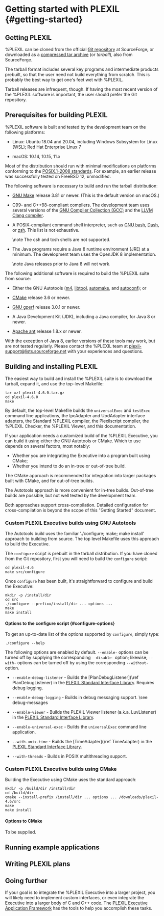 # Getting started with PLEXIL {#getting-started}

## Getting PLEXIL

%PLEXIL can be cloned from the official 
[Git repository](https://sourceforge.net/p/plexil/git/ci/releases/plexil-4.6/~/tree/)
at SourceForge, or downloaded as a 
[compressed tar archive](https://sourceforge.net/projects/plexil/files/) 
(or *tarball*), also from
SourceForge.

The tarball format includes several key programs and intermediate
products prebuilt, so that the user need not build everything from
scratch.  This is probably the best way to get one's feet wet with
%PLEXIL.

Tarball releases are infrequent, though.  If having the most recent
version of the %PLEXIL software is important, the user should prefer
the Git repository.

## Prerequisites for building PLEXIL

%PLEXIL software is built and tested by the development team on the
following platforms:

+ Linux: Ubuntu 18.04 and 20.04, including Windows Subsystem for Linux
  (WSL); Red Hat Enterprise Linux 7

+ macOS: 10.14, 10.15, 11.x

Most of the distribution should run with minimal modifications on
platforms conforming to the
[POSIX.1-2008 standards](https://pubs.opengroup.org/onlinepubs/9699919799.2008edition/).
For example, an earlier release was successfully tested on FreeBSD 12,
unmodified.

The following software is necessary to build and run the tarball
distribution:

+ [GNU Make](https://www.gnu.org/software/make/) release 3.81 or
  newer.  (This is the default version on macOS.)

+ C99- and C++98-compliant compilers.  The development team uses
  several versions of the
  [GNU Compiler Collection (GCC)](https://gcc.gnu.org/) and the 
  [LLVM Clang compiler](https://clang.llvm.org/).
  
+ A POSIX-compliant command shell interpreter, such as 
  [GNU bash](https://www.gnu.org/software/bash/),
  [Dash](https://wiki.archlinux.org/title/Dash), or
  [zsh](https://zsh.sourceforge.io/).  This list is not exhaustive.

  \note The csh and tcsh shells are not supported.

+ The Java programs require a Java 8 runtime environment (JRE) at a
  minimum.  The development team uses the OpenJDK 8 implementation.
  
  \note Java releases prior to Java 8 will not work.
  
The following additional software is required to build the %PLEXIL
suite from source:

+ Either the GNU Autotools
  ([m4](https://www.gnu.org/software/m4/m4.html),
  [libtool](https://www.gnu.org/software/libtool/libtool.html),
  [automake](https://www.gnu.org/software/automake/automake.html),
  and [autoconf](https://www.gnu.org/software/autoconf/)); or

+ [CMake](https://cmake.org/) release 3.6 or newer.

+ [GNU gperf](https://www.gnu.org/software/gperf/) release 3.0.1 or
  newer.

+ A Java Development Kit (JDK), including a Java compiler, for Java
  8 or newer.

* [Apache ant](http://ant.apache.org/) release 1.8.x or newer.

With the exception of Java 8, earlier versions of these tools may
work, but are not tested regularly.  Please contact the %PLEXIL team
at plexil-support@lists.sourceforge.net with your experiences and
questions.

## Building and installing PLEXIL

The easiest way to build and install the %PLEXIL suite is to download
the tarball, expand it, and use the top-level Makefile:

    tar xzf plexil-4.6.0.tar.gz
    cd plexil-4.6.0
    make

By default, the top-level Makefile builds the `universalExec` and
`testExec` command line applications, the IpcAdapter and UpdAdapter
interface adapters, the Standard %PLEXIL compiler, the Plexilscript
compiler, the %PLEXIL Checker, the %PLEXIL Viewer, and this
documentation.

If your application needs a customized build of the %PLEXIL Executive,
you can build it using either the GNU Autotools or CMake.  Which to
use depends on several factors, most notably:

+ Whether you are integrating the Executive into a program built using CMake;
+ Whether you intend to do an in-tree or out-of-tree build.

The CMake approach is recommended for integration into larger packages
built with CMake, and for out-of-tree builds.

The Autotools approach is more convenient for in-tree builds.
Out-of-tree builds are possible, but not well tested by the
development team.

Both approaches support cross-compilation.  Detailed configuration for
cross-compilation is beyond the scope of this "Getting Started"
document.
    
### Custom PLEXIL Executive builds using GNU Autotools

The Autotools build uses the familiar './configure; make; make
install' approach to building from source.  The top level Makefile
uses this approach to build the Executive.

The `configure` script is prebuilt in the tarball distribution.  If
you have cloned from the Git repository, first you will need to build the
`configure` script:

    cd plexil-4.6
    make src/configure

Once `configure` has been built, it's straightforward to configure and
build the Executive:

    mkdir -p /install/dir
    cd src
    ./configure --prefix=/install/dir ... options ...
    make
    make install

#### Options to the configure script {#configure-options}

To get an up-to-date list of the options supported by `configure`,
simply type:

    ./configure --help

The following options are enabled by default.  `--enable-` options can
be turned off by supplying the corresponding `--disable-` option;
likewise, `--with-` options can be turned off by using the
corresponding `--without-` option.

+ `--enable-debug-listener` - Builds the [PlanDebugListener](\ref PlanDebugListener) in the
  [PLEXIL Standard Interface Library](group__interface-library.html).  Requires debug logging.
  
* `--enable-debug-logging` - Builds in debug messaging support.
  \see debug-messages

+ `--enable-viewer` - Builds the PLEXIL Viewer listener (a.k.a. LuvListener) in the 
  [PLEXIL Standard Interface Library](group__interface-library.html).

+ `--enable-universal-exec` - Builds the `universalExec` command line
  application.
  
+ `--with-unix-time` - Builds the 
  [TimeAdapter](\ref TimeAdapter) in the
  [PLEXIL Standard Interface Library](group__interface-library.html).
  
+ `--with-threads` - Builds in POSIX multithreading support.

### Custom PLEXIL Executive builds using CMake

Building the Executive using CMake uses the standard approach:

    mkdir -p /build/dir /install/dir
    cd /build/dir
    cmake --install-prefix /install/dir ... options ... /downloads/plexil-4.6/src
    make
    make install

#### Options to CMake

To be supplied.

## Running example applications

## Writing PLEXIL plans

## Going further

If your goal is to integrate the %PLEXIL Executive into a larger
project, you will likely need to implement custom interfaces, or even
integrate the Executive into a larger body of C and C++ code.  The
[PLEXIL Executive Application Framework](group___app-_framework.html)
has the tools to help you accomplish these tasks.

